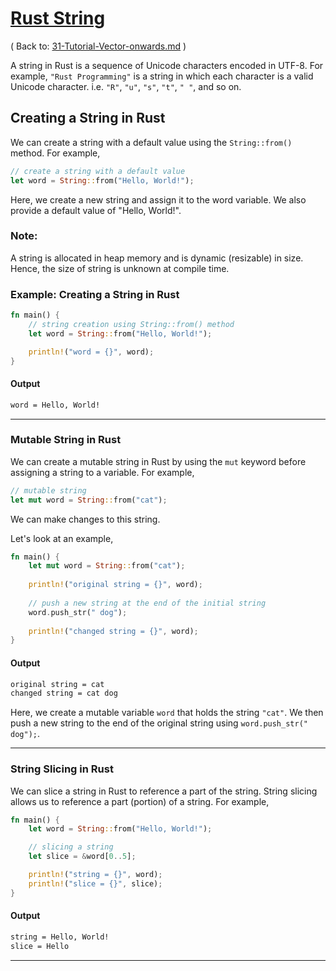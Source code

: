 # [Rust String](https://www.programiz.com/rust/string)

( Back to: [31-Tutorial-Vector-onwards.md](/documentation/31-Tutorial-Vector-onwards.md) )

A string in Rust is a sequence of Unicode characters encoded in UTF-8. For example, `"Rust Programming"` is a string in which each character is a valid Unicode character. i.e. `"R"`, `"u"`, `"s"`, `"t"`, `" "`, and so on.

## Creating a String in Rust

We can create a string with a default value using the `String::from()` method. For example,

```rust
// create a string with a default value
let word = String::from("Hello, World!");
```

Here, we create a new string and assign it to the word variable. We also provide a default value of "Hello, World!".

### Note:

A string is allocated in heap memory and is dynamic (resizable) in size. Hence, the size of string is unknown at compile time.

### Example: Creating a String in Rust

```rust
fn main() {
    // string creation using String::from() method
    let word = String::from("Hello, World!");

    println!("word = {}", word);
}
```

#### Output

```bash
word = Hello, World!
```

____

### Mutable String in Rust

We can create a mutable string in Rust by using the `mut` keyword before assigning a string to a variable. For example,

```rust
// mutable string
let mut word = String::from("cat");
```

We can make changes to this string.

Let's look at an example,

```rust
fn main() {
    let mut word = String::from("cat");
    
    println!("original string = {}", word);
    
    // push a new string at the end of the initial string 
    word.push_str(" dog");
    
    println!("changed string = {}", word);
}
```

#### Output

```bash
original string = cat
changed string = cat dog
```

Here, we create a mutable variable `word` that holds the string `"cat"`. We then push a new string to the end of the original string using `word.push_str(" dog");`.

____

### String Slicing in Rust

We can slice a string in Rust to reference a part of the string. String slicing allows us to reference a part (portion) of a string. For example,

```rust
fn main() {
    let word = String::from("Hello, World!");

    // slicing a string
    let slice = &word[0..5];

    println!("string = {}", word);
    println!("slice = {}", slice);
}
```

#### Output

```bash
string = Hello, World!
slice = Hello
```

____
